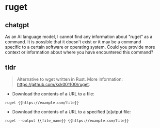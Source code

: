 # ruget 
## chatgpt 
As an AI language model, I cannot find any information about "ruget" as a command. It is possible that it doesn't exist or it may be a command specific to a certain software or operating system. Could you provide more context or information about where you have encountered this command? 

## tldr 
 
> Alternative to wget written in Rust.
> More information: <https://github.com/ksk001100/ruget>.

- Download the contents of a URL to a file:

`ruget {{https://example.com/file}}`

- Download the contents of a URL to a specified [o]utput file:

`ruget --output {{file_name}} {{https://example.com/file}}`

